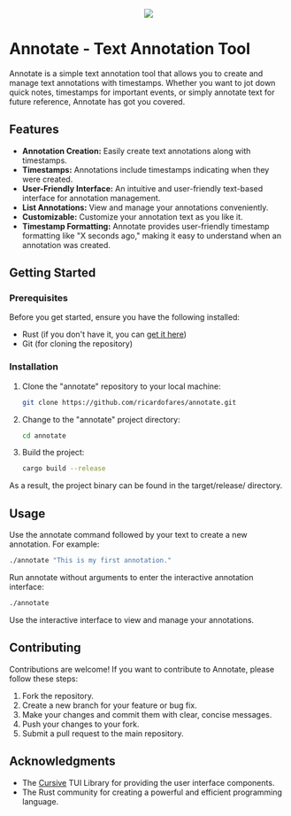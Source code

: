 <p align="center"><img src="https://i.imgur.com/Z2X2Ryk.png"></p>

# Annotate - Text Annotation Tool

Annotate is a simple text annotation tool that allows you to create and manage text annotations with timestamps. Whether you want to jot down quick notes, timestamps for important events, or simply annotate text for future reference, Annotate has got you covered.

## Features

- **Annotation Creation:** Easily create text annotations along with timestamps.
- **Timestamps:** Annotations include timestamps indicating when they were created.
- **User-Friendly Interface:** An intuitive and user-friendly text-based interface for annotation management.
- **List Annotations:** View and manage your annotations conveniently.
- **Customizable:** Customize your annotation text as you like it.
- **Timestamp Formatting:** Annotate provides user-friendly timestamp formatting like "X seconds ago," making it easy to understand when an annotation was created.

## Getting Started

### Prerequisites

Before you get started, ensure you have the following installed:

- Rust (if you don't have it, you can [get it here](https://www.rust-lang.org/tools/install))
- Git (for cloning the repository)

### Installation

1. Clone the "annotate" repository to your local machine:

   ```bash
   git clone https://github.com/ricardofares/annotate.git
   ```

2. Change to the "annotate" project directory:

   ```bash
   cd annotate
   ```
   
3. Build the project:

   ```bash
   cargo build --release
   ```

  As a result, the project binary can be found in the target/release/ directory.

## Usage

Use the annotate command followed by your text to create a new annotation. For example:
  
  ```bash
  ./annotate "This is my first annotation."
  ```

Run annotate without arguments to enter the interactive annotation interface:

  ```bash
  ./annotate
  ```

Use the interactive interface to view and manage your annotations.

## Contributing

Contributions are welcome! If you want to contribute to Annotate, please follow these steps:

 1. Fork the repository.
 2. Create a new branch for your feature or bug fix.
 3. Make your changes and commit them with clear, concise messages.
 4. Push your changes to your fork.
 5. Submit a pull request to the main repository.
    
## Acknowledgments

- The [Cursive](https://github.com/gyscos/cursive) TUI Library for providing the user interface components.
- The Rust community for creating a powerful and efficient programming language.
